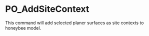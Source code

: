 # PO_AddSiteContext

This command will add selected planer surfaces as site contexts to honeybee model.
